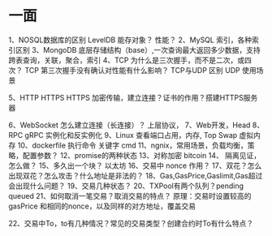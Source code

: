 # 一面
1、NOSQL数据库的区别
    LevelDB 能存对象？
    性能？
2、MySQL 索引，各种索引区别
3、MongoDB 底层存储结构（base）,一次查询最大返回多少数据，支持跨表查询，关联，聚合，索引
4、TCP 为什么是三次握手，而不是二次，或四次？
    TCP 第三次握手没有确认对性能有什么影响？
    TCP与UDP 区别
    UDP 使用场景



5、HTTP HTTPS
    HTTPS 加密传输，建立连接？证书的作用？搭建HTTPS服务器

6、WebSocket 怎么建立连接（长连接）？
    上层协议，
7、Web开发，Head
8、RPC
    gRPC 实例化和反实例化
9、Linux 查看端口占用，内存,
    Top Swap 虚拟内存
10、dockerfile 执行命令 关键字
    cmd
11、ngnix，常用场景，负载均衡，策略，配置参数？
12、promise的两种状态
13、对称加密
bitcoin
14、 隔离见证，怎么做？
15、多久出一个块？
以太坊 
16、交易中 nonce 作用？
17、双花？怎么出现双花？怎么攻击？什么地址是非法的？
18、Gas,GasPrice,Gaslimit,Gas超过会出现什么问题？
19、交易几种状态？
20、TXPool有两个队列？pending queued
21、如何取消一笔交易？取消交易的特点？
    原理：交易时设置较高的gasPrice 和相同的nonce，以及同样的对方地址，覆盖交易
    
22、交易中To，to有几种情况？常见的交易类型？创建合约时To有什么特点？